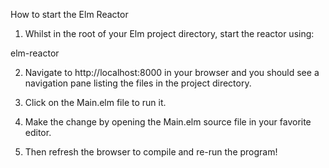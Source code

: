 How to start the Elm Reactor

1) Whilst in the root of your Elm project directory, start the reactor using:

elm-reactor

2) Navigate to http://localhost:8000 in your browser and you should see a navigation pane listing the files in the project directory.

3) Click on the Main.elm file to run it.

4) Make the change by opening the Main.elm source file in your favorite editor.

5) Then refresh the browser to compile and re-run the program!